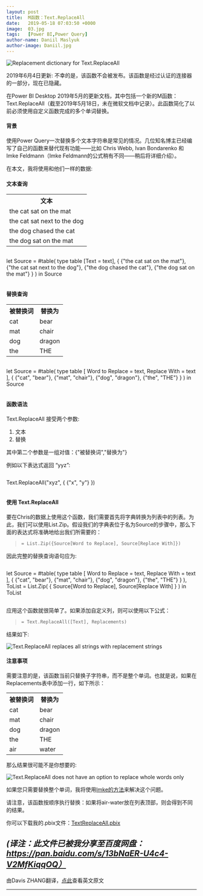 ```yaml
---
layout: post
title:  M函数：Text.ReplaceAll
date:   2019-05-18 07:03:50 +0000
image:  03.jpg
tags:   [Power BI,Power Query]
author-name: Daniil Maslyuk
author-image: Daniil.jpg
---
```


![Replacement dictionary for Text.ReplaceAll](https://img-blog.csdnimg.cn/20191208153340999.png?x-oss-process=image/watermark,type_ZmFuZ3poZW5naGVpdGk,shadow_10,text_d3d3LmQtYmkudGVjaA==,size_16,color_FFFFFF,t_70)

2019年6月4日更新: 不幸的是，该函数不会被发布。该函数是经过认证的连接器的一部分，现在已隐藏。

在Power BI Desktop 2019年5月的更新文档，其中包括一个新的M函数：Text.ReplaceAll（截至2019年5月18日，未在微软文档中记录）。此函数简化了以前必须使用自定义函数完成的多个单词替换。


#### 背景

使用Power Query一次替换多个文本字符串是常见的情况。几位知名博主已经编写了自己的函数来替代现有功能——比如 Chris Webb, Ivan Bondarenko 和 Imke Feldmann（Imke Feldmann的公式稍有不同——稍后将详细介绍）。

在本文，我将使用和他们一样的数据:


#### 文本查询

<div class="table-container">
    <table>
        <tr><th>文本</th></tr>
        <tr><td>the cat sat on the mat</td></tr>
        <tr><td>the cat sat next to the dog</td></tr>
        <tr><td>the dog chased the cat</td></tr>
        <tr><td>the dog sat on the mat</td></tr>
    </table>
</div>

>```Python
let
    Source = #table(
        type table [Text = text],
        { 
            {"the cat sat on the mat"},
            {"the cat sat next to the dog"},
            {"the dog chased the cat"},
            {"the dog sat on the mat"} 
        }
    )
in
    Source
>```


#### 替换查询

<div class="table-container">
  <table>
    <tr><th>被替换词</th><th>替换为</th></tr>
    <tr><td>cat</td><td>bear</td></tr>
    <tr><td>mat</td><td>chair</td></tr>
    <tr><td>dog</td><td>dragon</td></tr>
    <tr><td>the</td><td>THE</td></tr>
  </table>
</div>

>```Python
let
    Source = #table(
        type table [
            Word to Replace = text,
            Replace With = text
        ],
        { 
            {"cat", "bear"},
            {"mat", "chair"},
            {"dog", "dragon"},
            {"the", "THE"} 
        }
    )
in
    Source
>```


#### 函数语法

Text.ReplaceAll 接受两个参数:

1. 文本
2. 替换

其中第二个参数是一组对值：{"被替换词","替换为"}

例如以下表达式返回 “yyz”:

>```Python
Text.ReplaceAll("xyz", { {"x", "y"} })
>```


#### 使用 Text.ReplaceAll

要在Chris的数据上使用这个函数，我们需要首先将字典转换为列表中的列表。为此，我们可以使用List.Zip。假设我们的字典表位于名为Source的步骤中，那么下面的表达式将准确地给出我们所需要的：

>```Python
>= List.Zip({Source[Word to Replace], Source[Replace With]})
>```

因此完整的替换查询语句应为:

>```Python
let
        Source = #table(
        type table [
            Word to Replace = text,
            Replace With = text
        ],
        { 
            {"cat", "bear"},
            {"mat", "chair"},
            {"dog", "dragon"},
            {"the", "THE"} 
        }
    ),
    ToList = List.Zip(
        { 
            Source[Word to Replace],
            Source[Replace With] 
        }
    )
in
    ToList
>```

应用这个函数就很简单了。如果添加自定义列，则可以使用以下公式：

>```Python
>= Text.ReplaceAll([Text], Replacements)
>```

结果如下:

![Text.ReplaceAll replaces all strings with replacement strings](https://img-blog.csdnimg.cn/20191208153435886.png?x-oss-process=image/watermark,type_ZmFuZ3poZW5naGVpdGk,shadow_10,text_d3d3LmQtYmkudGVjaA==,size_16,color_FFFFFF,t_70)


#### 注意事项

需要注意的是，该函数当前只替换子字符串，而不是整个单词。也就是说，如果在Replacements表中添加一行，如下所示：

<div class="table-container">
  <table>
    <tr><th>被替换词</th><th>替换为</th></tr>
    <tr><td>cat</td><td>bear</td></tr>
    <tr><td>mat</td><td>chair</td></tr>
    <tr><td>dog</td><td>dragon</td></tr>
    <tr><td>the</td><td>THE</td></tr>
    <tr><td>air</td><td>water</td></tr>
  </table>
</div>

那么结果很可能不是你想要的:

![Text.ReplaceAll does not have an option to replace whole words only](https://img-blog.csdnimg.cn/20191208153449672.png?x-oss-process=image/watermark,type_ZmFuZ3poZW5naGVpdGk,shadow_10,text_d3d3LmQtYmkudGVjaA==,size_16,color_FFFFFF,t_70)

如果您只需要替换整个单词，我将使用[Imke的方法](https://www.thebiccountant.com/2016/05/22/multiple-replacements-in-power-bi-and-power-query/)来解决这个问题。

请注意，该函数按顺序执行替换：如果将air-water放在列表顶部，则会得到不同的结果。

你可以下载我的.pbix文件：[TextReplaceAll.pbix](https://1drv.ms/u/s!Arstm99Oom00gdx_HrAm85o3brqjmw)

*(译注：此文件已被我分享至百度网盘：https://pan.baidu.com/s/13bNaER-U4c4-V2MfKiqqOQ）*
----------------------
由Davis ZHANG翻译，[点此](https://xxlbi.com/blog/text-replaceall/)查看英文原文

----------------------
